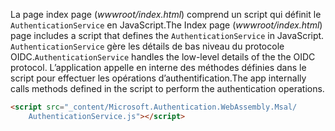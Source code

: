 <span data-ttu-id="56de2-101">La page index page (*wwwroot/index.html*) comprend un script qui définit le `AuthenticationService` en JavaScript.</span><span class="sxs-lookup"><span data-stu-id="56de2-101">The Index page (*wwwroot/index.html*) page includes a script that defines the `AuthenticationService` in JavaScript.</span></span> <span data-ttu-id="56de2-102">`AuthenticationService` gère les détails de bas niveau du protocole OIDC.</span><span class="sxs-lookup"><span data-stu-id="56de2-102">`AuthenticationService` handles the low-level details of the the OIDC protocol.</span></span> <span data-ttu-id="56de2-103">L’application appelle en interne des méthodes définies dans le script pour effectuer les opérations d’authentification.</span><span class="sxs-lookup"><span data-stu-id="56de2-103">The app internally calls methods defined in the script to perform the authentication operations.</span></span>

```html
<script src="_content/Microsoft.Authentication.WebAssembly.Msal/
    AuthenticationService.js"></script>
```
